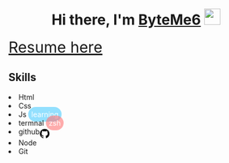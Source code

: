 <h1 align="center">Hi there, I'm <a href="https://byteme6.github.io/resume-yura" target="_blank">ByteMe6</a>
<img src="https://github.com/blackcater/blackcater/raw/main/images/Hi.gif" height="32" width="32px"/></h1>

<a href=“https://byteme6.github.io/resume-yura” style="font-size: 30px;">Resume here</a>

## Skills
<li>
Html
</li>

<li>Css</li>

<li>
Js
<div style="display:inline;color:white; background-color: red; padding: 6px;border-radius:15px;background-color:rgba(78, 205, 255, 0.603);">learning</div>
</li>
<li>termnal <div style="display:inline;color:white; background-color: red; padding: 6px;border-radius:15px;background-color:rgba(255, 120, 120, 0.603);">zsh</div></li>
<div style="display:flex;"> <li>github </li> <img  style="display:inline-block; align-items: center; margin-top: 3px;" src="./img/githubIcon.png" height="19px" width="19px"></div>
<li>Node</li>
<li>Git</li>
